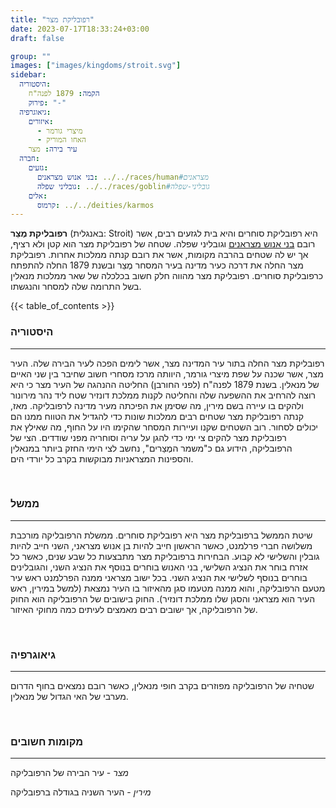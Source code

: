 ```yaml
---
title: "רפובליקת מצר"
date: 2023-07-17T18:33:24+03:00
draft: false

group: ""
images: ["images/kingdoms/stroit.svg"]
sidebar:
  היסטוריה:
    הקמה: 1879 לפנה"ח
    פירוק: "-"
  גיאוגרפיה:
    איזורים:
      - מיצרי גורמר
      - האחו המוריק
    עיר בירה: מצר
  חברה:
    גזעים:
      בני אנוש מצראנים: ../../races/human#מצראנים
      גובליני שפלה: ../../races/goblin#גובליני-שפלה
    אלים:
      קרמוס: ../../deities/karmos
---
```


**רפובליקת מֶצֵר** (באנגלית: Stroit) היא רפובליקת סוחרים והיא בית לגזעים רבים, אשר רובם [בני אנוש מצראנים](../../races/human#מצראנים) וגובליני שפלה. שטחה של רפובליקת מצר הוא קטן ולא רציף, אך יש לה שטחים בהרבה מקומות, אשר את רובם קנתה ממלכות אחרות. רפובליקת מצר החלה את דרכה כעיר מדינה בעיר המסחר מֶצֵר ובשנת 1879 החלה להתפתח כרפובליקת סוחרים. רפובליקת מצר מהווה חלק חשוב בכלכלה של שאר ממלכות מנאלין בשל התרומה שלה למסחר והנגשתו.

<!--more-->

{{< table_of_contents >}}

### היסטוריה

---

רפובליקת מצר החלה בתור עיר המדינה מצר, אשר לימים הפכה לעיר הבירה שלה. העיר מצר, אשר שכנה על שפת מיצרי גורמר, היוותה מרכז מסחרי חשוב שחיבר בין שני האיים של מנאלין. בשנת 1879 לפנה"ח (לפני החורבן) החליטה ההנהגה של העיר מצר כי היא רוצה להרחיב את ההשפעה שלה והחליטה לקנות ממלכת דונזיר שטח ליד נהר מירונור ולהקים בו עיירה בשם מירין, מה שסימן את הפיכתה מעיר מדינה לרפובליקה. מאז, קנתה רפובליקת מצר שטחים רבים ממלכות שונות כדי להגדיל את הטווח ממנו הם יכולים לסחור. רוב השטחים שקנו ועיירות המסחר שהקימו היו על החוף, מה שאילץ את רפובליקת מצר להקים צי ימי כדי להגן על עריה וסוחריה מפני שודדים. הצי של הרפובליקה, הידוע גם כ"משמר המֶצַרים", נחשב לצי הימי החזק ביותר במנאלין והספינות המצראניות מבוקשות בקרב כל יורדי הים.

&nbsp;

### ממשל

---

שיטת הממשל ברפובליקת מצר היא רפובליקת סוחרים. ממשלת הרפובליקה מורכבת משלושה חברי פרלמנט, כאשר הראשון חייב להיות בן אנוש מצראני, השני חייב להיות גובלין והשלישי לא קבוע. הבחירות ברפובליקת מצר מתבצעות כל שבע שנים, כאשר כל אזרח בוחר את הנציג השלישי, בני האנוש בוחרים בנוסף את הנציג השני, והגובלינים בוחרים בנוסף לשלישי את הנציג השני. בכל ישוב מצראני ממנה הפרלמנט ראש עיר מטעם הרפובליקה, והוא ממנה מטעמו סגן מהאיזור בו העיר נמצאת (למשל במירין, ראש העיר הוא מצראני והסגן שלו ממלכת דונזיר). החוק בישובים של הרפובליקה הוא החוק של הרפובליקה, אך ישובים רבים מאמצים לעיתים כמה מחוקי האיזור.

&nbsp;

### גיאוגרפיה

---

שטחיה של הרפובליקה מפוזרים בקרב חופי מנאלין, כאשר רובם נמצאים בחוף הדרום מערבי של האי הגדול של מנאלין.

&nbsp;

### מקומות חשובים

---

_מצר_ - עיר הבירה של הרפובליקה

_מירין_ - העיר השניה בגודלה ברפובליקה
